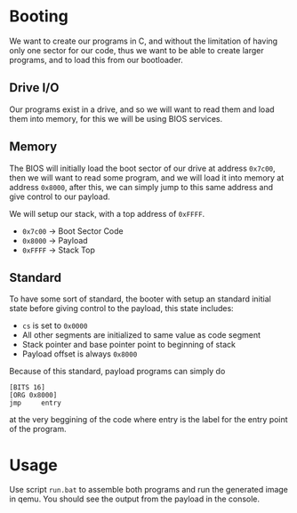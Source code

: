 # Booting

We want to create our programs in C, and without the
limitation of having only one sector for our code,
thus we want to be able to create larger programs, and
to load this from our bootloader.

## Drive I/O

Our programs exist in a drive, and so we will want to
read them and load them into memory, for this we will
be using BIOS services.

## Memory

The BIOS will initially load the boot sector of our
drive at address `0x7c00`, then we will want to read
some program, and we will load it into memory at
address `0x8000`, after this, we can simply jump to
this same address and give control to our payload.

We will setup our stack, with a top address of
`0xFFFF`.

- `0x7c00` -> Boot Sector Code
- `0x8000` -> Payload
- `0xFFFF` -> Stack Top

## Standard

To have some sort of standard, the booter with setup
an standard initial state before giving control to the
payload, this state includes:

- `cs` is set to `0x0000`
- All other segments are initialized to same value as code segment
- Stack pointer and base pointer point to beginning of stack
- Payload offset is always `0x8000`

Because of this standard, payload programs can simply do
```
[BITS 16]
[ORG 0x8000]
jmp     entry
```
at the very beggining of the code where entry is the label
for the entry point of the program.


# Usage

Use script `run.bat` to assemble both programs and run the
generated image in qemu. You should see the output from
the payload in the console.